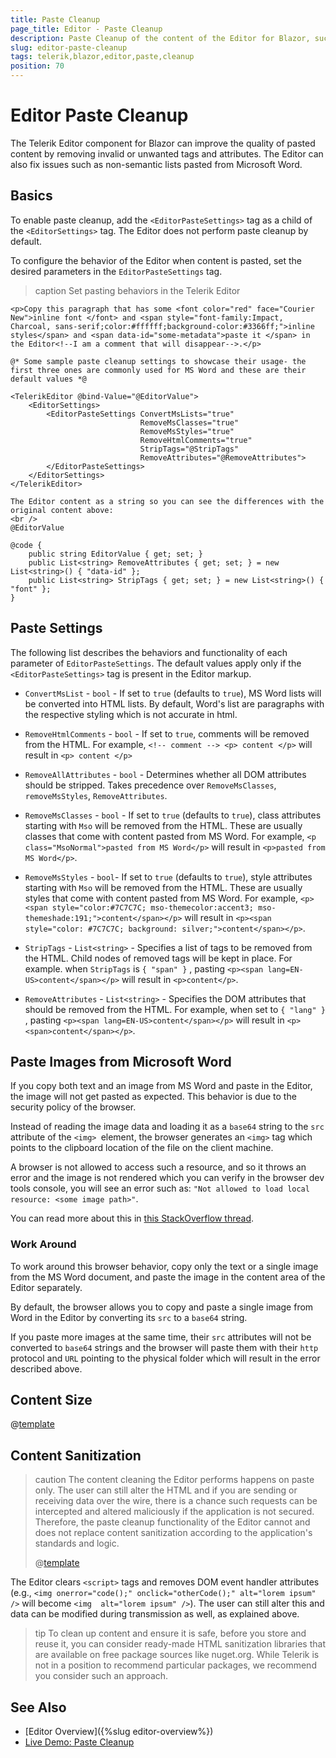 ```yaml
---
title: Paste Cleanup
page_title: Editor - Paste Cleanup
description: Paste Cleanup of the content of the Editor for Blazor, such as from MS Word.
slug: editor-paste-cleanup
tags: telerik,blazor,editor,paste,cleanup
position: 70
---
```


# Editor Paste Cleanup

The Telerik Editor component for Blazor can improve the quality of pasted content by removing invalid or unwanted tags and attributes. The Editor can also fix issues such as non-semantic lists pasted from Microsoft Word.


## Basics

To enable paste cleanup, add the `<EditorPasteSettings>` tag as a child of the `<EditorSettings>` tag. The Editor does not perform paste cleanup by default.

To configure the behavior of the Editor when content is pasted, set the desired parameters in the `EditorPasteSettings` tag.

>caption Set pasting behaviors in the Telerik Editor

````CSHTML
<p>Copy this paragraph that has some <font color="red" face="Courier New">inline font </font> and <span style="font-family:Impact, Charcoal, sans-serif;color:#ffffff;background-color:#3366ff;">inline styles</span> and <span data-id="some-metadata">paste it </span> in the Editor<!--I am a comment that will disappear-->.</p>

@* Some sample paste cleanup settings to showcase their usage- the first three ones are commonly used for MS Word and these are their default values *@

<TelerikEditor @bind-Value="@EditorValue">
    <EditorSettings>
        <EditorPasteSettings ConvertMsLists="true"
                             RemoveMsClasses="true"
                             RemoveMsStyles="true"
                             RemoveHtmlComments="true"
                             StripTags="@StripTags"
                             RemoveAttributes="@RemoveAttributes">
        </EditorPasteSettings>
    </EditorSettings>
</TelerikEditor>

The Editor content as a string so you can see the differences with the original content above:
<br />
@EditorValue

@code {
    public string EditorValue { get; set; }
    public List<string> RemoveAttributes { get; set; } = new List<string>() { "data-id" };
    public List<string> StripTags { get; set; } = new List<string>() { "font" };
}
````


## Paste Settings

The following list describes the behaviors and functionality of each parameter of `EditorPasteSettings`. The default values apply only if the `<EditorPasteSettings>` tag is present in the Editor markup.

* `ConvertMsList` - `bool` - If set to `true` (defaults to `true`), MS Word lists will be converted into HTML lists. By default, Word's list are paragraphs with the respective styling which is not accurate in html.

* `RemoveHtmlComments` - `bool` - If set to `true`, comments will be removed from the HTML.
For example, `<!-- comment --> <p> content </p>` will result in `<p> content </p>`

* `RemoveAllAttributes` - `bool` - Determines whether all DOM attributes should be stripped. Takes precedence over `RemoveMsClasses`, `removeMsStyles`, `RemoveAttributes`.

* `RemoveMsClasses` - `bool` - If set to `true` (defaults to `true`), class attributes starting with `Mso` will be removed from the HTML. These are usually classes that come with content pasted from MS Word. For example,  `<p class="MsoNormal">pasted from MS Word</p>` will result in `<p>pasted from MS Word</p>`.

* `RemoveMsStyles` - `bool`- If set to `true` (defaults to `true`), style attributes starting with `Mso` will be removed from the HTML. These are usually styles that come with content pasted from MS Word. For example, `<p><span style="color:#7C7C7C; mso-themecolor:accent3; mso-themeshade:191;">content</span></p>` will result in `<p><span style="color: #7C7C7C; background: silver;">content</span></p>`.

* `StripTags` - `List<string>` - Specifies a list of tags to be removed from the HTML. Child nodes of removed tags will be kept in place. For example. when `StripTags` is `{ "span" }` , pasting `<p><span lang=EN-US>content</span></p>` will result in `<p>content</p>`.

* `RemoveAttributes` - `List<string>` - Specifies the DOM attributes that should be removed from the HTML. For example, when set to `{ "lang" }` , pasting `<p><span lang=EN-US>content</span></p>` will result in `<p><span>content</span></p>`.


## Paste Images from Microsoft Word

If you copy both text and an image from MS Word and paste in the Editor, the image will not get pasted as expected. This behavior is due to the security policy of the browser.

Instead of reading the image data and loading it as a `base64` string to the `src` attribute of the `<img> `element, the browser generates an `<img>` tag which points to the clipboard location of the file on the client machine.

A browser is not allowed to access such a resource, and so it throws an error and the image is not rendered which you can verify in the browser dev tools console, you will see an error such as: `"Not allowed to load local resource: <some image path>"`. 

You can read more about this in <a href="https://stackoverflow.com/questions/39007243/cannot-open-local-file-chrome-not-allowed-to-load-local-resource" target="_blank">this StackOverflow thread</a>.

### Work Around

To work around this browser behavior, copy only the text or a single image from the MS Word document, and paste the image in the content area of the Editor separately. 

By default, the browser allows you to copy and paste a single image from Word in the Editor by converting its `src` to a `base64` string. 

If you paste more images at the same time, their `src` attributes will not be converted to `base64` strings and the browser will paste them with their `http` protocol and `URL` pointing to the physical folder which will result in the error described above.


## Content Size

@[template](/_contentTemplates/editor/general.md#content-size-signalr)

## Content Sanitization

>caution The content cleaning the Editor performs happens on paste only. The user can still alter the HTML and if you are sending or receiving data over the wire, there is a chance such requests can be intercepted and altered maliciously if the application is not secured. Therefore, the paste cleanup functionality of the Editor cannot and does not replace content sanitization according to the application's standards and logic.
>
> @[template](/_contentTemplates/editor/general.md#app-must-sanitize-content)


The Editor clears `<script>` tags and removes DOM event handler attributes (e.g., `<img onerror="code();" onclick="otherCode();" alt="lorem ipsum" />` will become `<img  alt="lorem ipsum" />`). The user can still alter this and data can be modified during transmission as well, as explained above.

>tip To clean up content and ensure it is safe, before you store and reuse it, you can consider ready-made HTML sanitization libraries that are available on free package sources like nuget.org. While Telerik is not in a position to recommend particular packages, we recommend you consider such an approach.


## See Also

* [Editor Overview]({%slug editor-overview%})
* [Live Demo: Paste Cleanup](https://demos.telerik.com/blazor-ui/editor/paste-cleanup)
